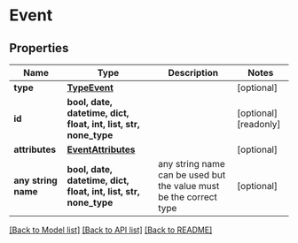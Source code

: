 # Event


## Properties
Name | Type | Description | Notes
------------ | ------------- | ------------- | -------------
**type** | [**TypeEvent**](TypeEvent.md) |  | [optional] 
**id** | **bool, date, datetime, dict, float, int, list, str, none_type** |  | [optional] [readonly] 
**attributes** | [**EventAttributes**](EventAttributes.md) |  | [optional] 
**any string name** | **bool, date, datetime, dict, float, int, list, str, none_type** | any string name can be used but the value must be the correct type | [optional]

[[Back to Model list]](../README.md#documentation-for-models) [[Back to API list]](../README.md#documentation-for-api-endpoints) [[Back to README]](../README.md)


